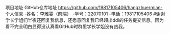 项目地址
GitHub仓库地址
https://github.com/19817105406/hangzhuermian-
个人信息
-姓名：李雅雯（前端）
-学号：22070101
-电话：19817105406
#谢谢学长学姐们半夜还回复我信息，还愿意回复我已经超出ddl的任务提交信息。因为看不完全明白显得没认真看GitHub时群里学长学姐没有凶我。